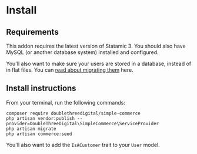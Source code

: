 # Install

## Requirements

This addon requires the latest version of Statamic 3. You should also have MySQL (or another database system) installed and configured.

You'll also want to make sure your users are stored in a database, instead of in flat files. You can [read about migrating them](https://statamic.dev/knowledge-base/storing-users-in-a-database) here.

## Install instructions

From your terminal, run the following commands:

```shell script
composer require doublethreedigital/simple-commerce
php artisan vendor:publish --provider=DoubleThreeDigital\SimpleCommerce\ServiceProvider
php artisan migrate
php artisan commerce:seed
```

You'll also want to add the `IsACustomer` trait to your `User` model.
